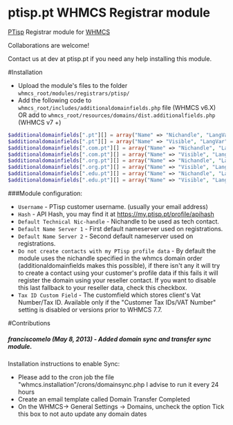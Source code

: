 ptisp.pt WHMCS Registrar module
============

[PTisp](https://www.ptisp.pt) Registrar module for [WHMCS](https://www.whmcs.com/)

Collaborations are welcome!

Contact us at dev at ptisp.pt if you need any help installing this module.

#Installation
 * Upload the module's files to the folder `whmcs_root/modules/registrars/ptisp/`
 * Add the following code to `whmcs_root/includes/additionaldomainfields.php` file (WHMCS v6.X) OR add to `whmcs_root/resources/domains/dist.additionalfields.php` (WHMCS v7 +)

``` php
$additionaldomainfields[".pt"][] = array("Name" => "Nichandle", "LangVar" => "nichandle", "Type" => "text", "Size" => "15", "Default" => "", "Required" => false, "Description" => "Nic-handle for domain registration",);
$additionaldomainfields[".pt"][] = array("Name" => "Visible", "LangVar" => "visible", "Type" => "tickbox", "Required" => false, "Description" => "Show registrant data on whois",);
$additionaldomainfields[".com.pt"][] = array("Name" => "Nichandle", "LangVar" => "nichandle", "Type" => "text", "Size" => "15", "Default" => "", "Required" => false, "Description" => "Nic-handle for domain registration",);
$additionaldomainfields[".com.pt"][] = array("Name" => "Visible", "LangVar" => "visible", "Type" => "tickbox", "Required" => false, "Description" => "Show registrant data on whois",);
$additionaldomainfields[".org.pt"][] = array("Name" => "Nichandle", "LangVar" => "nichandle", "Type" => "text", "Size" => "15", "Default" => "", "Required" => false, "Description" => "Nic-handle for domain registration",);
$additionaldomainfields[".org.pt"][] = array("Name" => "Visible", "LangVar" => "visible", "Type" => "tickbox", "Required" => false, "Description" => "Show registrant data on whois",);
$additionaldomainfields[".edu.pt"][] = array("Name" => "Nichandle", "LangVar" => "nichandle", "Type" => "text", "Size" => "15", "Default" => "", "Required" => false, "Description" => "Nic-handle for domain registration",);
$additionaldomainfields[".edu.pt"][] = array("Name" => "Visible", "LangVar" => "visible", "Type" => "tickbox", "Required" => false, "Description" => "Show registrant data on whois",);

```

###Module configuration:
 * `Username` - PTisp customer username. (usually your email address)
 * `Hash` - API Hash, you may find it at https://my.ptisp.pt/profile/apihash
 * `Default Technical Nic-handle` - Nichandle to be used as tech contact.
 * `Default Name Server 1` - First default nameserver used on registrations.
 * `Default Name Server 2` - Second default nameserver used on registrations.
 * `Do not create contacts with my PTisp profile data` - By default the module uses the nichandle specified in the whmcs domain order (additionaldomainfields makes this possible), if there isn't any it will try to create a contact using your customer's profile data if this fails it will register the domain using your reseller contact. If you want to disable this last fallback to your reseller data, check this checkbox.
 * `Tax ID Custom Field` - The customfield which stores client's Vat Number/Tax ID. Available only if the "Customer Tax IDs/VAT Number" setting is disabled or versions prior to WHMCS 7.7.


#Contributions
##### franciscomelo (May 8, 2013) - Added domain sync and transfer sync module.

Installation instructions to enable Sync:

 - Please add to the cron job the file "whmcs.installation"/crons/domainsync.php
   I advise to run it every 24 hours
 - Create an email template called Domain Transfer Completed
 - On the WHMCS-> General Settings -> Domains, uncheck the option Tick this box to not auto update any domain dates
